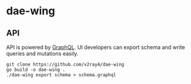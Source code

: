 # dae-wing

## API

API is powered by [GraphQL](https://graphql.org/). UI developers can export schema and write queries and mutations easily.

```shell
git clone https://github.com/v2rayA/dae-wing
go build -o dae-wing .
./dae-wing export schema > schema.graphql
```

